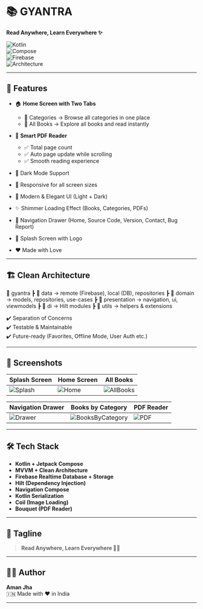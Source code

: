 # 📚 GYANTRA  
**Read Anywhere, Learn Everywhere ✨**

![Kotlin](https://img.shields.io/badge/Kotlin-1.9-blue)  
![Compose](https://img.shields.io/badge/Jetpack-Compose-green)  
![Firebase](https://img.shields.io/badge/Firebase-Realtime_DB-orange)  
![Architecture](https://img.shields.io/badge/Architecture-MVVM%20+%20Clean-blueviolet)  

---

## 🚀 Features  

- 🏠 **Home Screen with Two Tabs**  
  - 📂 Categories → Browse all categories in one place  
  - 📖 All Books → Explore all books and read instantly  

- 📑 **Smart PDF Reader**  
  - ✅ Total page count  
  - ✅ Auto page update while scrolling  
  - ✅ Smooth reading experience  

- 🌙 Dark Mode Support  
- 📱 Responsive for all screen sizes  
- 🎨 Modern & Elegant UI (Light + Dark)  
- ✨ Shimmer Loading Effect (Books, Categories, PDFs)  
- 🧭 Navigation Drawer (Home, Source Code, Version, Contact, Bug Report)  
- 💫 Splash Screen with Logo  
- ❤️ Made with Love  

---

## 🏗️ Clean Architecture  

📂 gyantra
┣ 📂 data → remote (Firebase), local (DB), repositories
┣ 📂 domain → models, repositories, use-cases
┣ 📂 presentation → navigation, ui, viewmodels
┣ 📂 di → Hilt modules
┣ 📂 utils → helpers & extensions

✔️ Separation of Concerns  
✔️ Testable & Maintainable  
✔️ Future-ready (Favorites, Offline Mode, User Auth etc.)  

---

## 📸 Screenshots  

| Splash Screen | Home Screen | All Books |
|---------------|-------------|-----------|
| ![Splash](https://drive.google.com/file/d/1REqb0PHEVoISgP_ncS0rKoMzME7XcQ-N/view?usp=sharing) | ![Home](blob:https://www-towrco-in.filesusr.com/07675429-5ee6-4274-97fb-4f282c9ac7f5) | ![AllBooks](blob:https://www-towrco-in.filesusr.com/17fb836f-17db-41ab-8626-49cffd05ee84) |

| Navigation Drawer | Books by Category | PDF Reader |
|-------------------|-------------------|-------------|
| ![Drawer](blob:https://www-towrco-in.filesusr.com/6668fe2b-ae74-4178-bb05-fd873592da72) | ![BooksByCategory](blob:https://www-towrco-in.filesusr.com/efc1706e-196a-4d36-b716-35ef86511e8f) | ![PDF](blob:https://www-towrco-in.filesusr.com/0d438418-52cf-4a89-ad61-c4237229adce) |

---

## 🛠️ Tech Stack  

- **Kotlin + Jetpack Compose**  
- **MVVM + Clean Architecture**  
- **Firebase Realtime Database + Storage**  
- **Hilt (Dependency Injection)**  
- **Navigation Compose**  
- **Kotlin Serialization**  
- **Coil (Image Loading)**  
- **Bouquet (PDF Reader)**  

---

## 🌟 Tagline  

> **Read Anywhere, Learn Everywhere 📖✨**  

---

## 👨‍💻 Author  

**Aman Jha**  
🇮🇳 Made with ❤️ in India  

---
